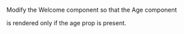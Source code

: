Modify the Welcome component so that the Age component

is rendered only if the age prop is present.
